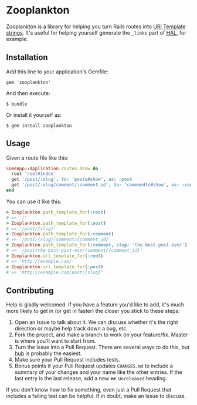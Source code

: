 # Zooplankton

Zooplankton is a library for helping you turn Rails routes into
[URI Template strings](http://tools.ietf.org/html/rfc6570). It's useful for
helping yourself generate the `_links` part of
[HAL](http://stateless.co/hal_specification.html), for example.

## Installation

Add this line to your application's Gemfile:

    gem 'zooplankton'

And then execute:

    $ bundle

Or install it yourself as:

    $ gem install zooplankton

## Usage

Given a route file like this:

```ruby
SomeApp::Application.routes.draw do
  root 'root#index'
  get '/post/:slug', to: 'posts#show', as: :post
  get '/post/:slug/comment/:comment_id', to: 'commendts#show', as: :comment
end
```

You can use it like this:

```ruby
> Zooplankton.path_template_for(:root)
# => '/'
> Zooplankton.path_template_for(:post)
# => '/post/{slug}'
> Zooplankton.path_template_for(:comment)
# => '/post/{slug}/comment/{comment_id}'
> Zooplankton.path_template_for(:comment, slug: 'the-best-post-ever')
# => '/post/the-best-post-ever/comment/{comment_id}'
> Zooplankton.url_template_for(:root)
# => 'http://example.com/'
> Zooplankton.url_template_for(:post)
# => 'http://example.com/post/{slug}'
```

## Contributing

Help is gladly welcomed. If you have a feature you'd like to add, it's much more
likely to get in (or get in faster) the closer you stick to these steps:

1. Open an Issue to talk about it. We can discuss whether it's the right
   direction or maybe help track down a bug, etc.
1. Fork the project, and make a branch to work on your feature/fix. Master is
   where you'll want to start from.
1. Turn the Issue into a Pull Request. There are several ways to do this, but
   [hub](https://github.com/defunkt/hub) is probably the easiest.
1. Make sure your Pull Request includes tests.
1. Bonus points if your Pull Request updates `CHANGES.md` to include a summary
   of your changes and your name like the other entries. If the last entry is
   the last release, add a new `## Unreleased` heading.

If you don't know how to fix something, even just a Pull Request that includes a
failing test can be helpful. If in doubt, make an Issue to discuss.
